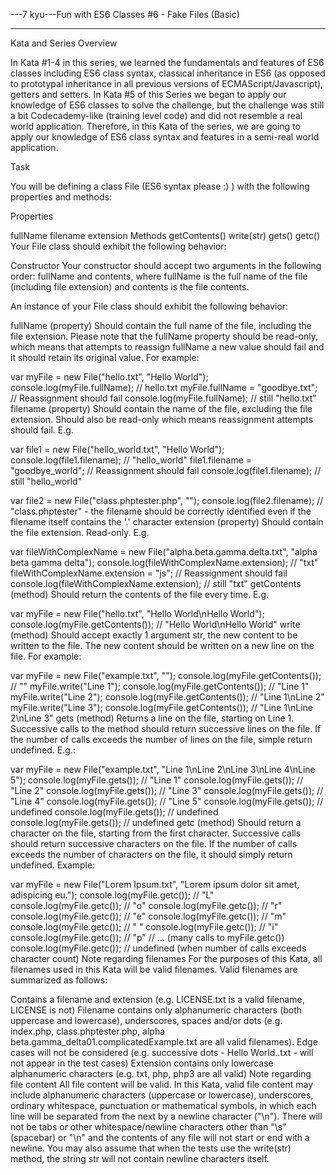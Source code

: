---7 kyu---Fun with ES6 Classes #6 - Fake Files (Basic)

---

Kata and Series Overview

In Kata #1-4 in this series, we learned the fundamentals and features of ES6 classes including ES6 class syntax, classical inheritance in ES6 (as opposed to prototypal inheritance in all previous versions of ECMAScript/Javascript), getters and setters. In Kata #5 of this Series we began to apply our knowledge of ES6 classes to solve the challenge, but the challenge was still a bit Codecademy-like (training level code) and did not resemble a real world application. Therefore, in this Kata of the series, we are going to apply our knowledge of ES6 class syntax and features in a semi-real world application.

Task

You will be defining a class File (ES6 syntax please :) ) with the following properties and methods:

Properties

fullName
filename
extension
Methods
getContents()
write(str)
gets()
getc()
Your File class should exhibit the following behavior:

Constructor
Your constructor should accept two arguments in the following order: fullName and contents, where fullName is the full name of the file (including file extension) and contents is the file contents.

An instance of your File class should exhibit the following behavior:

fullName (property)
Should contain the full name of the file, including the file extension. Please note that the fullName property should be read-only, which means that attempts to reassign fullName a new value should fail and it should retain its original value. For example:

var myFile = new File("hello.txt", "Hello World");
console.log(myFile.fullName); // hello.txt
myFile.fullName = "goodbye.txt"; // Reassignment should fail
console.log(myFile.fullName); // still "hello.txt"
filename (property)
Should contain the name of the file, excluding the file extension. Should also be read-only which means reassignment attempts should fail. E.g.

var file1 = new File("hello_world.txt", "Hello World");
console.log(file1.filename); // "hello_world"
file1.filename = "goodbye_world"; // Reassignment should fail
console.log(file1.filename); // still "hello_world"

var file2 = new File("class.phptester.php", "<?php /* Some PHP code here */ ?>");
console.log(file2.filename); // "class.phptester" - the filename should be correctly identified even if the filename itself contains the '.' character
extension (property)
Should contain the file extension. Read-only. E.g.

var fileWithComplexName = new File("alpha.beta.gamma.delta.txt", "alpha beta gamma delta");
console.log(fileWithComplexName.extension); // "txt"
fileWithComplexName.extension = "js"; // Reassignment should fail
console.log(fileWithComplexName.extension); // still "txt"
getContents (method)
Should return the contents of the file every time. E.g.

var myFile = new File("hello.txt", "Hello World\nHello World");
console.log(myFile.getContents()); // "Hello World\nHello World"
write (method)
Should accept exactly 1 argument str, the new content to be written to the file. The new content should be written on a new line on the file. For example:

var myFile = new File("example.txt", "");
console.log(myFile.getContents()); // ""
myFile.write("Line 1");
console.log(myFile.getContents()); // "Line 1"
myFile.write("Line 2");
console.log(myFile.getContents()); // "Line 1\nLine 2"
myFile.write("Line 3");
console.log(myFile.getContents()); // "Line 1\nLine 2\nLine 3"
gets (method)
Returns a line on the file, starting on Line 1. Successive calls to the method should return successive lines on the file. If the number of calls exceeds the number of lines on the file, simple return undefined. E.g.:

var myFile = new File("example.txt", "Line 1\nLine 2\nLine 3\nLine 4\nLine 5");
console.log(myFile.gets()); // "Line 1"
console.log(myFile.gets()); // "Line 2"
console.log(myFile.gets()); // "Line 3"
console.log(myFile.gets()); // "Line 4"
console.log(myFile.gets()); // "Line 5"
console.log(myFile.gets()); // undefined
console.log(myFile.gets()); // undefined
console.log(myFile.gets()); // undefined
getc (method)
Should return a character on the file, starting from the first character. Successive calls should return successive characters on the file. If the number of calls exceeds the number of characters on the file, it should simply return undefined. Example:

var myFile = new File("Lorem Ipsum.txt", "Lorem ipsum dolor sit amet, adispicing eu.");
console.log(myFile.getc()); // "L"
console.log(myFile.getc()); // "o"
console.log(myFile.getc()); // "r"
console.log(myFile.getc()); // "e"
console.log(myFile.getc()); // "m"
console.log(myFile.getc()); // " "
console.log(myFile.getc()); // "i"
console.log(myFile.getc()); // "p"
// ... (many calls to myFile.getc())
console.log(myFile.getc()); // undefined (when number of calls exceeds character count)
Note regarding filenames
For the purposes of this Kata, all filenames used in this Kata will be valid filenames. Valid filenames are summarized as follows:

Contains a filename and extension (e.g. LICENSE.txt is a valid filename, LICENSE is not)
Filename contains only alphanumeric characters (both uppercase and lowercase), underscores, spaces and/or dots (e.g. index.php, class.phptester.php, alpha beta.gamma_delta01.complicatedExample.txt are all valid filenames). Edge cases will not be considered (e.g. successive dots - Hello World..txt - will not appear in the test cases)
Extension contains only lowercase alphanumeric characters (e.g. txt, php, php3 are all valid)
Note regarding file content
All file content will be valid. In this Kata, valid file content may include alphanumeric characters (uppercase or lowercase), underscores, ordinary whitespace, punctuation or mathematical symbols, in which each line will be separated from the next by a newline character ("\n"). There will not be tabs or other whitespace/newline characters other than "\s" (spacebar) or "\n" and the contents of any file will not start or end with a newline. You may also assume that when the tests use the write(str) method, the string str will not contain newline characters itself.

